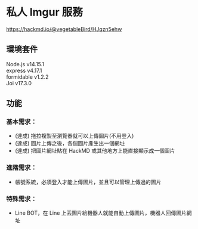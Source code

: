 # 私人 Imgur 服務  
https://hackmd.io/@vegetableBird/HJqzn5ehw  
## 環境套件  
Node.js v14.15.1  
express v4.17.1  
formidable v1.2.2  
Joi v17.3.0  
## 功能   
### 基本需求：  
- (達成) 拖拉複製至瀏覽器就可以上傳圖片(不用登入)  
- (達成) 圖片上傳之後，各個圖片產生出一個網址  
- (達成) 把圖片網址貼在 HackMD 或其他地方上能直接顯示成一個圖片  

### 進階需求：  
- 帳號系統，必須登入才能上傳圖片，並且可以管理上傳過的圖片  

### 特殊需求：  
- Line BOT，在 Line 上丟圖片給機器人就能自動上傳圖片，機器人回傳圖片網址  
